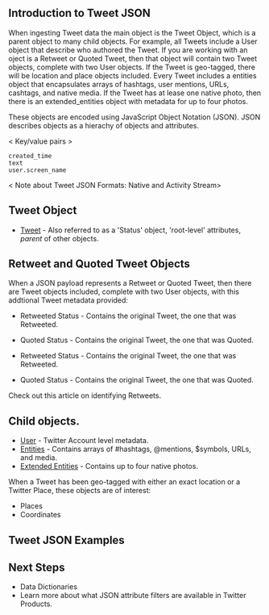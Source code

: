## Introduction to Tweet JSON

When ingesting Tweet data the main object is the Tweet Object, which is a parent object to many child objects. For example, all Tweets include a User object that describe who authored the Tweet. If you are working with an oject is a Retweet or Quoted Tweet, then that object will contain two Tweet objects, complete with two User objects. If the Tweet is geo-tagged, there will be location and place objects included. Every Tweet includes a entities object that encapsulates arrays of hashtags, user mentions, URLs, cashtags, and native media. If the Tweet has at lease one native photo, then there is an extended_entities object with metadata for up to four photos.

These objects are encoded using JavaScript Object Notation (JSON). JSON describes objects as a hierachy of objects and attributes.

< Key/value pairs >

```
created_time
text
user.screen_name
```

< Note about Tweet JSON Formats: Native and Activity Stream>


## Tweet Object 

+ [Tweet](#tweet) - Also referred to as a 'Status' object, 'root-level' attributes, _parent_ of other objects.

## Retweet and Quoted Tweet Objects

When a JSON payload represents a Retweet or Quoted Tweet, then there are Tweet objects included, complete with two User objects, with this addtional Tweet metadata provided:

  + Retweeted Status - Contains the original Tweet, the one that was Retweeted.
  + Quoted Status - Contains the original Tweet, the one that was Quoted.

    
+ Retweeted Status - Contains the original Tweet, the one that was Retweeted.
+ Quoted Status - Contains the original Tweet, the one that was Quoted.
  
Check out this article on identifying Retweets.
  
## Child objects.
  
  + [User](https://github.com/jimmoffitt/developer_advocate.blog/blob/master/User_JSON_Native.md) - Twitter Account level metadata.
  + [Entities](https://github.com/jimmoffitt/developer_advocate.blog/blob/master/Entities_JSON_Native.md) - Contains arrays of #hashtags, @mentions, $symbols, URLs, and media.
  + [Extended Entities](https://github.com/jimmoffitt/developer_advocate.blog/blob/master/Entities_JSON_Native.md) - Contains up to four native photos.
  
When a Tweet has been geo-tagged with either an exact location or a Twitter Place, these objects are of interest:
  + Places
  + Coordinates
 
  
## Tweet JSON Examples
  
  
## Next Steps

+ Data Dictionaries
+ Learn more about what JSON attribute filters are available in Twitter Products.
  
